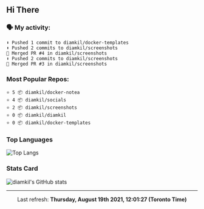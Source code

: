 ## Hi There

### 🗣 My activity:

```
⬆️ Pushed 1 commit to diamkil/docker-templates
⬆️ Pushed 2 commits to diamkil/screenshots
🎉 Merged PR #4 in diamkil/screenshots
⬆️ Pushed 2 commits to diamkil/screenshots
🎉 Merged PR #3 in diamkil/screenshots
```

### Most Popular Repos:

```
⭐️ 5 📦 diamkil/docker-notea
⭐️ 4 📦 diamkil/socials
⭐️ 2 📦 diamkil/screenshots
⭐️ 0 📦 diamkil/diamkil
⭐️ 0 📦 diamkil/docker-templates
```

### Top Languages

![Top Langs](https://github-readme-stats.vercel.app/api/top-langs/?username=diamkil&layout=compact&langs_count=10)

### Stats Card

![diamkil's GitHub stats](https://github-readme-stats.vercel.app/api?username=diamkil&count_private=true&show_icons=true)

---

<p align="center">
  Last refresh: 
  <b>Thursday, August 19th 2021, 12:01:27 (Toronto Time)</b>
</p>
